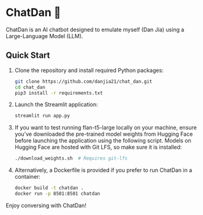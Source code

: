 # ChatDan 🤖

ChatDan is an AI chatbot designed to emulate myself (Dan Jia) using a Large-Language Model (LLM).

## Quick Start

1. Clone the repository and install required Python packages:

    ```bash
    git clone https://github.com/danjia21/chat_dan.git
    cd chat_dan
    pip3 install -r requirements.txt
    ```

2. Launch the Streamlit application:

    ```bash
    streamlit run app.py
    ```

3. If you want to test running flan-t5-large locally on your machine, ensure you've downloaded the pre-trained model weights from Hugging Face before launching the application using the following script. Models on Hugging Face are hosted with Git LFS, so make sure it is installed:

    ```bash
    ./download_weights.sh  # Requires git-lfs
    ```

4. Alternatively, a Dockerfile is provided if you prefer to run ChatDan in a container:

    ```bash
    docker build -t chatdan .
    docker run -p 8501:8501 chatdan
    ```

Enjoy conversing with ChatDan!

